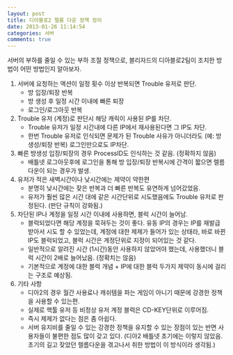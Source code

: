 ```yaml
---
layout: post
title: 디아블로2 렐름 다운 정책 정리
date: 2013-01-26 11:14:54
categories: 서버
comments: true
---
```


서버의 부하를 줄일 수 있는 부하 조절 정책으로, 블리자드의 디아블로2팀이 조치한 방법이 어떤 방법인지 알아보자.

1. 서버에 요청하는 액션이 일정 횟수 이상 반복되면 Trouble 유저로 판단.
    * 방 입장/퇴장 반복
    * 방 생성 후 일정 시간 이내에 빠른 퇴장
    * 로그인/로그아웃 반복
1. Trouble 유저 (계정)로 판단시 해당 캐릭이 사용된 IP를 차단.
    * Trouble 유저가 일정 시간내에 다른 IP에서 재사용된다면 그 IP도 차단.
    * 한번 Trouble 유저로 인식되면 문제가 된 Trouble 사유가 아니더라도 (예: 방생성/퇴장 반복) 로그인만으로도 IP차단.
1. 빠른 방생성 입장/퇴장의 경우 ProcessID도 인식하는 것 같음. (정확하지 않음)
    * 배틀넷 로그아웃후에 로그인을 통해 방 입장/퇴장 반복시에 간격이 짧으면 렐름 다운이 되는 경우가 발생.
1. 유저가 적은 새벽시간이나 낮시간에는 제약이 약한편
    * 분명히 낮시간에는 잦은 반복과 더 빠른 반복도 유연하게 넘어갔었음.
    * 유저가 훨씬 많은 시간 대에 같은 시간단위로 시도했음에도 Trouble 유저로 판정된다. (판단 규칙이 강화됨.)
1. 차단된 IP나 계정을 일정 시간 이내에 사용하면, 블럭 시간이 늘어남.
    * 블럭되었다면 해당 계정을 묵혀두는 것이 좋다. 유동 IP의 경우는 IP를 재발급 받아서 시도 할 수 있었는데, 계정에 대한 제제가 들어가 있는 상태라, 바로 바뀐 IP도 블럭되었고, 블럭 시간은 계정단위로 지정이 되어있는 것 같다.
    * 일반적으로 알려진 시간 (1시간)동안 사용하지 않았어야 했는데, 사용했더니 블럭 시간이 2배로 늘어났음. (정확치는 않음)
    * 기본적으로 계정에 대한 블럭 개념 + IP에 대한 블럭 두가지 제약이 동시에 걸리는 구조로 예상됨.
1. 기타 사항
    * 디아2의 경우 월간 사용료나 캐쉬템을 파는 게임이 아니기 때문에 강경한 정책을 사용할 수 있는편.
    * 실제로 핵툴 유저 등 비정상 유저 계정 블럭은 CD-KEY단위로 이루어짐.
    * 즉시 제제가 없다는 점은 좀 아쉽다.
    * 서버 유지비를 줄일 수 있는 강경한 정책을 유지할 수 있는 장점이 있는 반면 사용자들이 불편한 점도 많이 갖고 있다. (디아2 배틀넷 초기에는 이렇지 않았음. 초기의 길고 잦았던 렐름다운을 겪고나서 취한 방법이 이 방식이라 생각됨.)